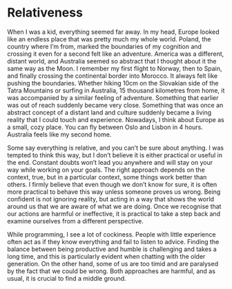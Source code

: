 # Relativeness

When I was a kid, everything seemed far away. In my head, Europe looked like an endless place that was pretty much my whole world. Poland, the country where I’m from, marked the boundaries of my cognition and crossing it even for a second felt like an adventure. America was a different, distant world, and Australia seemed so abstract that I thought about it the same way as the Moon. I remember my first flight to Norway, then to Spain, and finally crossing the continental border into Morocco. It always felt like pushing the boundaries. Whether hiking 10cm on the Slovakian side of the Tatra Mountains or surfing in Australia, 15 thousand kilometres from home, it was accompanied by a similar feeling of adventure. Something that earlier was out of reach suddenly became very close. Something that was once an abstract concept of a distant land and culture suddenly became a living reality that I could touch and experience. Nowadays, I think about Europe as a small, cozy place. You can fly between Oslo and Lisbon in 4 hours. Australia feels like my second home.

Some say everything is relative, and you can’t be sure about anything. I was tempted to think this way, but I don’t believe it is either practical or useful in the end. Constant doubts won’t lead you anywhere and will stay on your way while working on your goals. The right approach depends on the context, true, but in a particular context, some things work better than others. I firmly believe that even though we don’t know for sure, it is often more practical to behave this way unless someone proves us wrong. Being confident is not ignoring reality, but acting in a way that shows the world around us that we are aware of what we are doing. Once we recognise that our actions are harmful or ineffective, it is practical to take a step back and examine ourselves from a different perspective.

While programming, I see a lot of cockiness. People with little experience often act as if they know everything and fail to listen to advice. Finding the balance between being productive and humble is challenging and takes a long time, and this is particularly evident when chatting with the older generation. On the other hand, some of us are too timid and are paralysed by the fact that we could be wrong. Both approaches are harmful, and as usual, it is crucial to find a middle ground.
